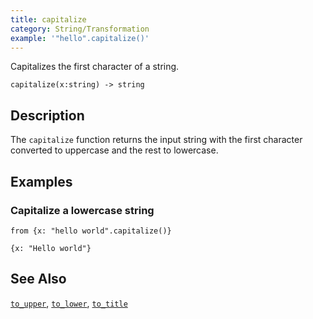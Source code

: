 ```yaml
---
title: capitalize
category: String/Transformation
example: '"hello".capitalize()'
---
```


Capitalizes the first character of a string.

```tql
capitalize(x:string) -> string
```

## Description

The `capitalize` function returns the input string with the first character
converted to uppercase and the rest to lowercase.

## Examples

### Capitalize a lowercase string

```tql
from {x: "hello world".capitalize()}
```

```tql
{x: "Hello world"}
```

## See Also

[`to_upper`](/reference/functions/to_upper),
[`to_lower`](/reference/functions/to_lower),
[`to_title`](/reference/functions/to_title)
